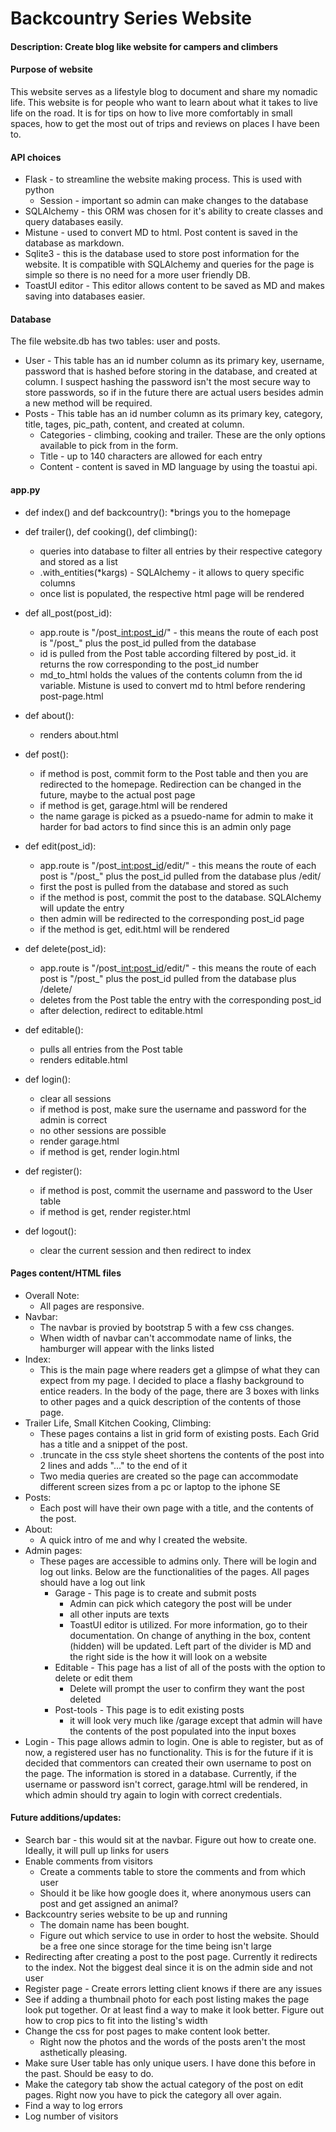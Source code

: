 # Backcountry Series Website
#### Description: Create blog like website for campers and climbers

#### Purpose of website
This website serves as a lifestyle blog to document and share my nomadic life. This website is for people who want to learn about what it takes to live life on the road. 
It is for tips on how to live more comfortably in small spaces, how to get the most out of trips and reviews on places I have been to. 

#### API choices
* Flask - to streamline the website making process.  This is used with python
    * Session - important so admin can make changes to the database
* SQLAlchemy - this ORM was chosen for it's ability to create classes and query databases easily. 
* Mistune - used to convert MD to html.  Post content is saved in the database as markdown. 
* Sqlite3 - this is the database used to store post information for the website. It is compatible with SQLAlchemy and queries for the page is simple so there is no need for a more user friendly DB.
* ToastUI editor - This editor allows content to be saved as MD and makes saving into databases easier.   

#### Database 
The file website.db has two tables: user and posts.  
* User - This table has an id number column as its primary key, username, password that is hashed before storing in the database, and created at column.  I suspect hashing the password isn't the most secure way to store passwords, so if in the future there are actual users besides admin a new method will be required. 
* Posts - This table has an id number column as its primary key, category, title, tages, pic_path, content, and created at column.  
    * Categories - climbing, cooking and trailer.  These are the only options available to pick from in the form. 
    * Title - up to 140 characters are allowed for each entry
    * Content - content is saved in MD language by using the toastui api. 

#### app.py
* def index() and def backcountry():
    *brings you to the homepage

* def trailer(), def cooking(), def climbing(): 
    * queries into database to filter all entries by their respective category and stored as a list
    * .with_entities(*kargs) - SQLAlchemy - it allows to query specific columns
    * once list is populated, the respective html page will be rendered

* def all_post(post_id):
    * app.route is "/post_<int:post_id>/" - this means the route of each post is "/post_" plus the post_id pulled from the database
    * id is pulled from the Post table according filtered by post_id.  it returns the row corresponding to the post_id number
    * md_to_html holds the values of the contents column from the id variable. Mistune is used to convert md to html before rendering post-page.html

* def about():
    * renders about.html

* def post():
    * if method is post, commit form to the Post table and then you are redirected to the homepage.  Redirection can be changed in the future, maybe to the actual post page
    * if method is get, garage.html will be rendered
    * the name garage is picked as a psuedo-name for admin to make it harder for bad actors to find since this is an admin only page

* def edit(post_id):
    * app.route is "/post_<int:post_id>/edit/" - this means the route of each post is "/post_" plus the post_id pulled from the database plus /edit/
    * first the post is pulled from the database and stored as such
    * if the method is post, commit the post to the database.  SQLAlchemy will update the entry
    * then admin will be redirected to the corresponding post_id page
    * if the method is get, edit.html will be rendered

* def delete(post_id):
    * app.route is "/post_<int:post_id>/edit/" - this means the route of each post is "/post_" plus the post_id pulled from the database plus /delete/
    * deletes from the Post table the entry with the corresponding post_id
    * after delection, redirect to editable.html

* def editable():
    * pulls all entries from the Post table
    * renders editable.html

* def login():
    * clear all sessions
    * if method is post, make sure the username and password for the admin is correct  
    * no other sessions are possible 
    * render garage.html
    * if method is get, render login.html

* def register():
    * if method is post, commit the username and password to the User table
    * if method is get, render register.html

* def logout():
    * clear the current session and then redirect to index 

#### Pages content/HTML files
* Overall Note: 
    * All pages are responsive.
* Navbar: 
    * The navbar is provied by bootstrap 5 with a few css changes. 
    * When width of navbar can't accommodate name of links, the hamburger will appear with the links listed 
* Index:
    * This is the main page where readers get a glimpse of what they can expect from my page.  I decided to place a flashy background to entice readers.  In the body of the page, 
there are 3 boxes with links to other pages and a quick description of the contents of those page. 
* Trailer Life, Small Kitchen Cooking, Climbing:
    * These pages contains a list in grid form of existing posts.  Each Grid has a title and a snippet of the post.
    * .truncate in the css style sheet shortens the contents of the post into 2 lines and adds "..." to the end of it 
    * Two media queries are created so the page can accommodate different screen sizes from a pc or laptop to the iphone SE
* Posts:
    * Each post will have their own page with a title, and the contents of the post. 
* About:
    * A quick intro of me and why I created the website.
* Admin pages:
    * These pages are accessible to admins only.  There will be login and log out links. Below are the functionalities of the pages. All pages should have a log out link
        * Garage - This page is to create and submit posts
            * Admin can pick which category the post will be under 
            * all other inputs are texts
            * ToastUI editor is utilized. For more information, go to their documentation.  On change of anything in the box, content (hidden) will be updated. Left part of the divider is MD and the right side is the how it will look on a website
        * Editable - This page has a list of all of the posts with the option to delete or edit them
            * Delete will prompt the user to confirm they want the post deleted
        * Post-tools - This page is to edit existing posts
            * it will look very much like /garage except that admin will have the contents of the post populated into the input boxes
* Login - This page allows admin to login.  One is able to register, but as of now, a registered user has no functionality. This is for the future if it is decided that commentors can created their own username to post on the page. The information is stored in a database. Currently, if the username or password isn't correct, garage.html will be rendered, in which admin should try again to login with correct credentials.

 #### Future additions/updates: 
* Search bar - this would sit at the navbar.  Figure out how to create one.  Ideally, it will pull up links for users
* Enable comments from visitors 
    * Create a comments table to store the comments and from which user
    * Should it be like how google does it, where anonymous users can post and get assigned an animal? 
* Backcountry series website to be up and running
    * The domain name has been bought. 
    * Figure out which service to use in order to host the website.  Should be a free one since storage for the time being isn't large
* Redirecting after creating a post to the post page.  Currently it redirects to the index.  Not the biggest deal since it is on the admin side and not user
* Register page - Create errors letting client knows if there are any issues
* See if adding a thumbnail photo for each post listing makes the page look put together. Or at least find a way to make it look better.  Figure out how to crop pics to fit into the listing's width
* Change the css for post pages to make content look better. 
    * Right now the photos and the words of the posts aren't the most asthetically pleasing.
* Make sure User table has only unique users.  I have done this before in the past. Should be easy to do. 
* Make the category tab show the actual category of the post on edit pages.  Right now you have to pick the category all over again. 
* Find a way to log errors
* Log number of visitors

